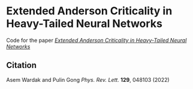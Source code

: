 # Extended Anderson Criticality in Heavy-Tailed Neural Networks

Code for the paper [_Extended Anderson Criticality in Heavy-Tailed Neural Networks_](https://doi.org/10.1103/PhysRevLett.129.048103)

## Citation

Asem Wardak and Pulin Gong
*Phys. Rev. Lett.* **129**, 048103
(2022)
